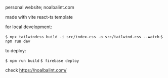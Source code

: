 personal website; noalbalint.com

made with vite react-ts template

for local development:

`$ npx tailwindcss build -i src/index.css -o src/tailwind.css --watch`
`$ npm run dev`

to deploy:

`$ npm run build`
`$ firebase deploy`

check https://noalbalint.com/


